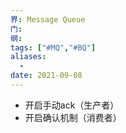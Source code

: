 ```yaml
---
界: Message Queue
门: 
纲: 
tags: ["#MQ","#BQ"]
aliases:
  - 
date: 2021-09-08
---
```


-   开启手动ack（生产者）
-   开启确认机制（消费者）